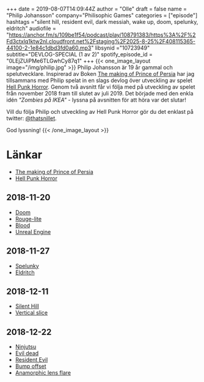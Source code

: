 +++
date = 2019-08-07T14:09:44Z
author = "Olle"
draft = false
name = "Philip Johansson"
company="Philisophic Games"
categories = ["episode"]
hashtags ="silent hill, resident evil, dark messiah, wake up, doom, spelunky, eldritch"
audiofile = "https://anchor.fm/s/109be1f54/podcast/play/108791383/https%3A%2F%2Fd3ctxlq1ktw2nl.cloudfront.net%2Fstaging%2F2025-8-25%2F408115365-44100-2-1e84c1dbd3fd0a60.mp3"
libsynid ="10723949"
subtitle="DEVLOG-SPECIAL (1 av 2)"
spotify_episode_id = "0LEjZUiPMe6TLGwhCy87q1"
+++ 
{{< one_image_layout image="/img/philip.jpg" >}}
Philip Johansson är 19 år gammal och spelutvecklare. Inspirerad av Boken [The making of Prince of Persia](https://www.jordanmechner.com/backstage/journals/) har jag tillsammans med Philip spelat in en slags devlog över utveckling av spelet [Hell Punk Horror](https://philisophic.com/hellpunkhorror/). Genom två avsnitt får vi följa med på utveckling av spelet från november 2018 fram till slutet av juli 2019. Det började med den enkla idén _"Zombies på IKEA"_  - lyssna på avsnitten för att höra var det slutar!

Vill du följa Philip och utveckling av Hell Punk Horror gör du det enklast på twitter: [@thatsnillet](https://twitter.com/thatsnillet).

God lyssning!
{{< /one_image_layout >}}

# Länkar
* [The making of Prince of Persia](https://www.jordanmechner.com/backstage/journals/)
* [Hell Punk Horror](https://philisophic.com/hellpunkhorror/)

## 2018-11-20
* [Doom](https://www.youtube.com/watch?v=nio1jZUaLL0&t=127s)
* [Rouge-lite](https://en.wiktionary.org/wiki/rogue-lite)
* [Blood](https://www.youtube.com/watch?v=DM83qr7OV0Q)
* [Unreal Engine](https://www.unrealengine.com/en-US/)

## 2018-11-27
* [Spelunky](https://www.youtube.com/watch?v=n50JIBBwcbM)
* [Eldritch](https://www.youtube.com/watch?v=LdJwGm5VPoY)

## 2018-12-11
* [Silent Hill](https://www.youtube.com/watch?v=fwan7k3nOzg&t=1s)
* [Vertical slice](https://en.wikipedia.org/wiki/Vertical_slice)

## 2018-12-22
* [Ninjutsu](https://en.wikipedia.org/wiki/Ninjutsu)
* [Evil dead](https://www.youtube.com/watch?v=NL6mioAlpJk)
* [Resident Evil](https://www.youtube.com/watch?v=9yU1ht8WD5c)
* [Bump offset](https://docs.unrealengine.com/en-US/Engine/Rendering/Materials/HowTo/BumpOffset/index.html)
* [Anamorphic lens flare](https://en.wikipedia.org/wiki/Lens_flare)
